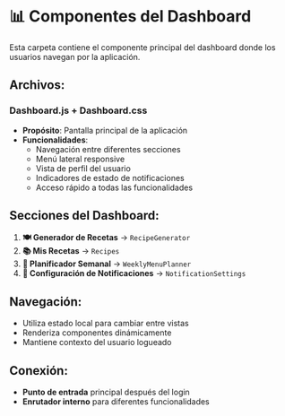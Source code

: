 # 📊 Componentes del Dashboard

Esta carpeta contiene el componente principal del dashboard donde los usuarios navegan por la aplicación.

## Archivos:

### **Dashboard.js + Dashboard.css**
- **Propósito**: Pantalla principal de la aplicación
- **Funcionalidades**:
  - Navegación entre diferentes secciones
  - Menú lateral responsive
  - Vista de perfil del usuario
  - Indicadores de estado de notificaciones
  - Acceso rápido a todas las funcionalidades

## Secciones del Dashboard:
1. **🍽️ Generador de Recetas** → `RecipeGenerator`
2. **📚 Mis Recetas** → `Recipes`
3. **📅 Planificador Semanal** → `WeeklyMenuPlanner`
4. **🔔 Configuración de Notificaciones** → `NotificationSettings`

## Navegación:
- Utiliza estado local para cambiar entre vistas
- Renderiza componentes dinámicamente
- Mantiene contexto del usuario logueado

## Conexión:
- **Punto de entrada** principal después del login
- **Enrutador interno** para diferentes funcionalidades